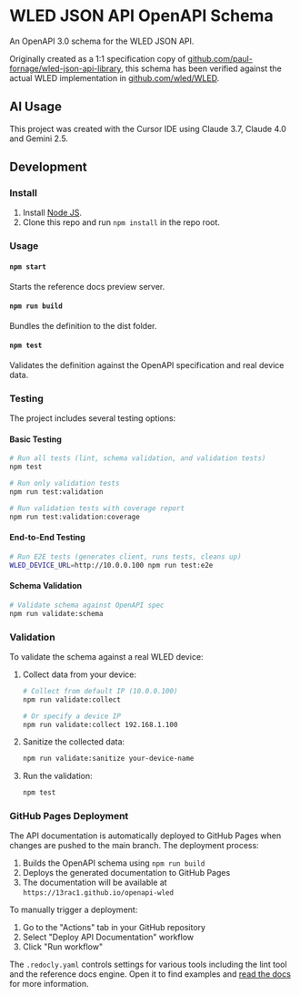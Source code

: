 # WLED JSON API OpenAPI Schema

An OpenAPI 3.0 schema for the WLED JSON API.

Originally created as a 1:1 specification copy of [github.com/paul-fornage/wled-json-api-library](https://github.com/paul-fornage/wled-json-api-library), this schema has been verified against the actual WLED implementation in [github.com/wled/WLED](https://github.com/wled/WLED.git).

## AI Usage

This project was created with the Cursor IDE using Claude 3.7, Claude 4.0 and Gemini 2.5.

## Development

### Install

1. Install [Node JS](https://nodejs.org/).
2. Clone this repo and run `npm install` in the repo root.

### Usage

#### `npm start`
Starts the reference docs preview server.

#### `npm run build`
Bundles the definition to the dist folder.

#### `npm test`
Validates the definition against the OpenAPI specification and real device data.

### Testing

The project includes several testing options:

#### Basic Testing
```bash
# Run all tests (lint, schema validation, and validation tests)
npm test

# Run only validation tests
npm run test:validation

# Run validation tests with coverage report
npm run test:validation:coverage
```

#### End-to-End Testing
```bash
# Run E2E tests (generates client, runs tests, cleans up)
WLED_DEVICE_URL=http://10.0.0.100 npm run test:e2e
```

#### Schema Validation
```bash
# Validate schema against OpenAPI spec
npm run validate:schema
```

### Validation

To validate the schema against a real WLED device:

1. Collect data from your device:
   ```bash
   # Collect from default IP (10.0.0.100)
   npm run validate:collect

   # Or specify a device IP
   npm run validate:collect 192.168.1.100
   ```

2. Sanitize the collected data:
   ```bash
   npm run validate:sanitize your-device-name
   ```

3. Run the validation:
   ```bash
   npm test
   ```

### GitHub Pages Deployment

The API documentation is automatically deployed to GitHub Pages when changes are pushed to the main branch. The deployment process:

1. Builds the OpenAPI schema using `npm run build`
2. Deploys the generated documentation to GitHub Pages
3. The documentation will be available at `https://13rac1.github.io/openapi-wled`

To manually trigger a deployment:
1. Go to the "Actions" tab in your GitHub repository
2. Select "Deploy API Documentation" workflow
3. Click "Run workflow"

The `.redocly.yaml` controls settings for various
tools including the lint tool and the reference
docs engine.  Open it to find examples and
[read the docs](https://redocly.com/docs/cli/configuration/)
for more information.
